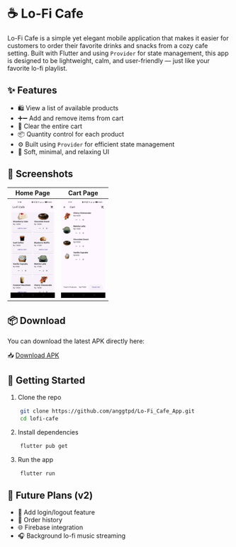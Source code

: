 # ☕ Lo-Fi Cafe

Lo-Fi Cafe is a simple yet elegant mobile application that makes it easier for customers to order their favorite drinks and snacks from a cozy cafe setting. Built with Flutter and using `Provider` for state management, this app is designed to be lightweight, calm, and user-friendly — just like your favorite lo-fi playlist.

## ✨ Features

- 🛍️ View a list of available products
- ➕➖ Add and remove items from cart
- 🧹 Clear the entire cart
- 📦 Quantity control for each product
- ⚙️ Built using `Provider` for efficient state management
- 🎨 Soft, minimal, and relaxing UI

## 📸 Screenshots

| Home Page                        | Cart Page                        |
|----------------------------------|----------------------------------|
| <img src="home.png" width="100"/> | <img src="cart.png" width="100"/> |


## 📦 Download

You can download the latest APK directly here:

📥 [Download APK](https://github.com/anggtpd/lofi-cafe/app-arm64-v8a-release.apk)

## 🚀 Getting Started

1. Clone the repo  
```bash
    git clone https://github.com/anggtpd/Lo-Fi_Cafe_App.git
    cd lofi-cafe   
```
2. Install dependencies
```bash
    flutter pub get
```
3. Run the app
```bash
    flutter run
```

## 🔮 Future Plans (v2)
- 🔐 Add login/logout feature
- 🧾 Order history
- 🌐 Firebase integration
- 🎧 Background lo-fi music streaming